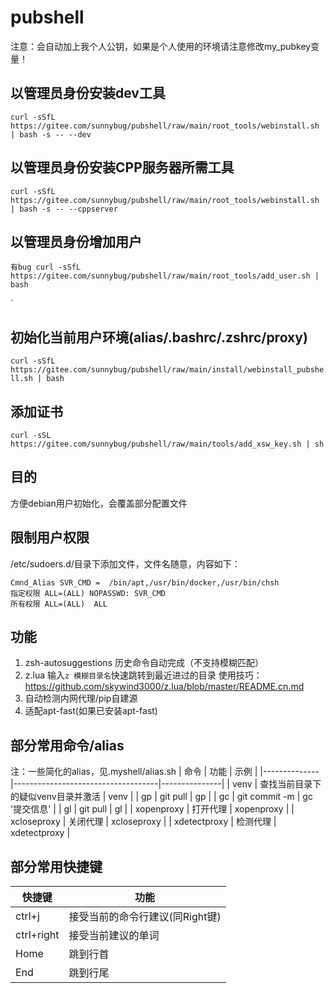 # pubshell
注意：会自动加上我个人公钥，如果是个人使用的环境请注意修改my_pubkey变量！

## 以管理员身份安装dev工具
`
curl -sSfL https://gitee.com/sunnybug/pubshell/raw/main/root_tools/webinstall.sh | bash -s -- --dev
`
## 以管理员身份安装CPP服务器所需工具
`
curl -sSfL https://gitee.com/sunnybug/pubshell/raw/main/root_tools/webinstall.sh | bash -s -- --cppserver
`

## 以管理员身份增加用户
`
有bug
curl -sSfL https://gitee.com/sunnybug/pubshell/raw/main/root_tools/add_user.sh | bash
`

`
## 初始化当前用户环境(alias/.bashrc/.zshrc/proxy)
`
curl -sSfL https://gitee.com/sunnybug/pubshell/raw/main/install/webinstall_pubshell.sh | bash
`

## 添加证书
`
curl -sSL https://gitee.com/sunnybug/pubshell/raw/main/tools/add_xsw_key.sh | sh
`
## 目的
方便debian用户初始化，会覆盖部分配置文件

## 限制用户权限
/etc/sudoers.d/目录下添加文件，文件名随意，内容如下：
```
Cmnd_Alias SVR_CMD =  /bin/apt,/usr/bin/docker,/usr/bin/chsh
指定权限 ALL=(ALL) NOPASSWD: SVR_CMD
所有权限 ALL=(ALL)  ALL
```

## 功能
1. zsh-autosuggestions
   历史命令自动完成（不支持模糊匹配）
2. z.lua
   输入`z 模糊目录名`快速跳转到最近进过的目录
   使用技巧：https://github.com/skywind3000/z.lua/blob/master/README.cn.md
3. 自动检测内网代理/pip自建源
4. 适配apt-fast(如果已安装apt-fast)

## 部分常用命令/alias
注：一些简化的alias，见.myshell/alias.sh
| 命令         | 功能                               | 示例          |
|--------------|------------------------------------|---------------|
| venv         | 查找当前目录下的疑似venv目录并激活 | venv          |
| gp           | git pull                           | gp            |
| gc           | git commit -m                      | gc '提交信息' |
| gl           | git pull                           | gl            |
| xopenproxy   | 打开代理                           | xopenproxy    |
| xcloseproxy  | 关闭代理                           | xcloseproxy   |
| xdetectproxy | 检测代理                           | xdetectproxy  |


## 部分常用快捷键
| 快捷键     | 功能                            |
|------------|-------------------------------|
| ctrl+j     | 接受当前的命令行建议(同Right键) |
| ctrl+right | 接受当前建议的单词              |
| Home       | 跳到行首                        |
| End        | 跳到行尾                        |
